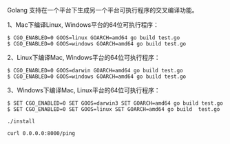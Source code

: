 Golang 支持在一个平台下生成另一个平台可执行程序的交叉编译功能。

1、Mac下编译Linux, Windows平台的64位可执行程序：
```
$ CGO_ENABLED=0 GOOS=linux GOARCH=amd64 go build test.go
$ CGO_ENABLED=0 GOOS=windows GOARCH=amd64 go build test.go
```
2、Linux下编译Mac, Windows平台的64位可执行程序：
```
$ CGO_ENABLED=0 GOOS=darwin GOARCH=amd64 go build test.go
$ CGO_ENABLED=0 GOOS=windows GOARCH=amd64 go build test.go
```
3、Windows下编译Mac, Linux平台的64位可执行程序：
```
$ SET CGO_ENABLED=0 SET GOOS=darwin3 SET GOARCH=amd64 go build test.go
$ SET CGO_ENABLED=0 SET GOOS=linux SET GOARCH=amd64 go build  test.go
```

```
./install

curl 0.0.0.0:8000/ping
```